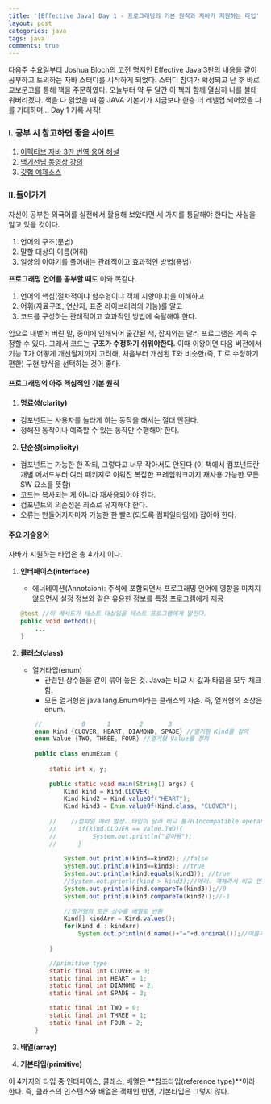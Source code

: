 ```yaml
---
title: '[Effective Java] Day 1 - 프로그래밍의 기본 원칙과 자바가 지원하는 타입'
layout: post
categories: java
tags: java
comments: true
---
```


다음주 수요일부터 Joshua Bloch의 고전 명저인 Effective Java 3판의 내용을 같이 공부하고 토의하는 자바 스터디를 시작하게 되었다. 스터디 참여가 확정되고 난 후 바로 교보문고를 통해 책을 주문하였다. 오늘부터 약 두 달간 이 책과 함께 열심히 나를 불태워버리겠다. 책을 다 읽었을 때 쯤 JAVA 기본기가 지금보다 한층 더 레벨업 되어있을 나를 기대하며... Day 1 기록 시작!
### Ⅰ. 공부 시 참고하면 좋을 사이트
1. [이펙티브 자바 3판 번역 용어 해설](https://docs.google.com/document/u/0/d/1Nw-_FJKre9x7Uy6DZ0NuAFyYUCjBPCpINxqrP0JFuXk/mobilebasic#h.vim3vsbh8avu)
2. [백기선님 동영상 강의](https://m.youtube.com/watch?v=X7RXP6EI-5E&list=PLfI752FpVCS8e5ACdi5dpwLdlVkn0QgJJ) 
3. [깃헙 예제소스](https://github.com/WegraLee/effective-java-3e-source-code)

### Ⅱ.들어가기
자신이 공부한 외국어를 실전에서 활용해 보았다면 세 가지를 통달해야 한다는 사실을 알고 있을 것이다. 
1. 언어의 구조(문법)
2. 말할 대상의 이름(어휘)
3. 일상의 이야기를 풀어내는 관례적이고 효과적인 방법(용법)

**프로그래밍 언어를 공부할 때**도 이와 똑같다.
1. 언어의 핵심(절차적이냐 함수형이냐 객체 지향이냐)을 이해하고
2. 어휘(자료구조, 연산자, 표준 라이브러리의 기능)를 알고
3. 코드를 구성하는 관례적이고 효과적인 방법에 숙달해야 한다.

입으로 내뱉어 버린 말, 종이에 인쇄되어 출간된 책, 잡지와는 달리 프로그램은 계속 수정할 수 있다. 그래서 코드는 **구조가 수정하기 쉬워야한다.** 이때 이왕이면 다음 버전에서 기능 T가 어떻게 개선될지까지 고려해, 처음부터 개선된 T와 비슷한(즉, T'로 수정하기 편한) 구현 방식을 선택하는 것이 좋다.  
  
#### 프로그래밍의 아주 핵심적인 기본 원칙
1. **명료성(clarity)**
- 컴포넌트는 사용자를 놀라게 하는 동작을 해서는 절대 안된다.
- 정해진 동작이나 예측할 수 있는 동작만 수행해야 한다.  
 
2. **단순성(simplicity)**
- 컴포넌트는 가능한 한 작되, 그렇다고 너무 작아서도 안된다 (이 책에서 컴포넌트란 개별 메서드부터 여러 패키지로 이뤄진 복잡한 프레임워크까지 재사용 가능한 모든 SW 요소를 뜻함)
- 코드는 복사되는 게 아니라 재사용되어야 한다.
- 컴포넌트의 의존성은 최소로 유지해야 한다.
- 오류는 만들어지자마자 가능한 한 빨리(되도록 컴파일타임에) 잡아야 한다.

#### 주요 기술용어
자바가 지원하는 타입은 총 4가지 이다.  
1. **인터페이스(interface)**  
    - 에너테이션(Annotaion): 주석에 포함되면서 프로그래밍 언어에 영향을 미치지 않으면서 설정 정보와 같은 유용한 정보를 특정 프로그램에게 제공  
    ```java
    @test //이 메서드가 테스트 대상임을 테스트 프로그램에게 알린다.
    public void method(){
        ...
    }
    ```
2. **클래스(class)**  
    - 열거타입(enum)  
        - 관련된 상수들을 같이 묶어 놓은 것. Java는 비교 시 값과 타입을 모두 체크함.   
        - 모든 열거형은 java.lang.Enum이라는 클래스의 자손. 즉, 열거형의 조상은 enum. 

    ```java
        //           0      1        2       3
        enum Kind {CLOVER, HEART, DIAMOND, SPADE} //열거형 Kind를 정의
        enum Value {TWO, THREE, FOUR} //열거형 Value를 정의
            
        public class enumExam {
            
            static int x, y;	
            
            public static void main(String[] args) {
                Kind kind = Kind.CLOVER;
                Kind kind2 = Kind.valueOf("HEART");
                Kind kind3 = Enum.valueOf(Kind.class, "CLOVER");
                
            //	  //컴파일 에러 발생. 타입이 달라 비교 불가(Incompatible operand types Kind and Value)
            //      if(kind.CLOVER == Value.TWO){
            //          System.out.println("같아용");
            //      }
                
                System.out.println(kind==kind2); //false
                System.out.println(kind==kind3); //true
                System.out.println(kind.equals(kind3)); //true
                //System.out.println(kind > kind3);//에러. 객체라서 비교 연산자 사용 불가
                System.out.println(kind.compareTo(kind3));//0
                System.out.println(kind.compareTo(kind2));//-1
                
                //열거형의 모든 상수를 배열로 반환
                Kind[] kindArr = Kind.values();
                for(Kind d : kindArr)
                    System.out.println(d.name()+"="+d.ordinal());//이름과 순서
                
            }	

            //primitive type
            static final int CLOVER = 0;
            static final int HEART = 1;
            static final int DIAMOND = 2;
            static final int SPADE = 3;

            static final int TWO = 0;
            static final int THREE = 1;
            static final int FOUR = 2;
        }
    ```
3. **배열(array)**  
4. **기본타입(primitive)**  

이 4가지의 타입 중 인터페이스, 클래스, 배열은 **참조타입(reference type)**이라 한다.
즉, 클래스의 인스턴스와 배열은 객체인 반면, 기본타입은 그렇지 않다.